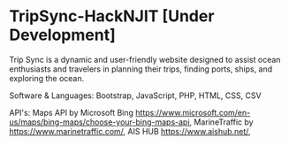 # TripSync-HackNJIT [Under Development]

Trip Sync is a dynamic and user-friendly website designed to assist ocean enthusiasts and travelers in planning their trips, finding ports, ships, and exploring the ocean.

Software & Languages: 
Bootstrap, JavaScript, PHP, HTML, CSS, CSV

API's:
Maps API by Microsoft Bing https://www.microsoft.com/en-us/maps/bing-maps/choose-your-bing-maps-api,
MarineTraffic by https://www.marinetraffic.com/,
AIS HUB https://www.aishub.net/,
